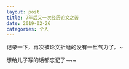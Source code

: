 ```yaml
---
layout: post
title: 7年后又一次经历论文之苦
date: 2019-02-26
categories: 个人
---
```


记录一下，再次被论文折磨的没有一丝气力了。~ 

想给儿子写的话都忘记了~~~
